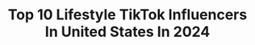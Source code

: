 ---
title: Top 10 Lifestyle TikTok Influencers In United States In 2024
description: >-
  Find top lifestyle TikTok influencers in United States in 2024. Most popular hashtags: #fyp #foryoupage #foryou #duet.
platform: TikTok
hits: 1166
text_top: Identify the best TikTok influencers on inBeat.
text_bottom: Our search engine holds 1166 TikTok influencers like this in United States for you to contact.
profiles:
  - username: "lifestylemols"
    fullname: >-
      molly
    bio: >-
      lifestyle vlogs 💕💿🐛🌞🍄
    location: "United States"
    followers: 29200
    engagement: 2947
    commentsToLikes: 0.140218
    id: ckc85eho04zeu0j23vto2avgt
    verified: false
    hashtags: "#productivity, #summer, #daily, #foryoupage"
  - username: "laynes.life"
    fullname: >-
      ✰ layne ✰
    bio: >-
      new acct- vlogs.layne vlogs, lifestyle
    location: "United States"
    followers: 41900
    engagement: 2622
    commentsToLikes: 0.065464
    id: ckfplcec901cu0j23yd02dkww
    verified: false
    hashtags: "#upthebeat, #housetour, #giftofgame, #opiobsessed"
  - username: "weve_got_issues2"
    fullname: >-
      we've got issues 2
    bio: >-
      Culture, lifestyle, current events, blm 🖤
    location: "United States"
    followers: 20300
    engagement: 2217
    commentsToLikes: 0.141754
    id: ckd6kv8zcefd10j23rz9rccuk
    verified: false
    hashtags: "#blacklivesmatter, #completemylook, #gossipgirlhere, #holdamirrorup"
  - username: "hal3ymiller"
    fullname: >-
      Haley
    bio: >-
      ✨ stay true to yourself ✨ Follow for 📷, art director, lifestyle, & more
    location: "United States"
    followers: 28200
    engagement: 1643
    commentsToLikes: 0.042340
    id: ckcdcyk185awb0j23965mjcaa
    verified: false
    hashtags: "#contentcreator, #forcreatives, #photographer, #greenscreen"
  - username: "courtneymcavenia"
    fullname: >-
      Courtney McAvenia
    bio: >-
      Wifey/ Mom Things / Lifestyle MA raised me, WA claims me 💖
    location: "United States"
    followers: 13900
    engagement: 1797
    commentsToLikes: 0.116413
    id: ckdmqww3w9ojt0j23078xgy4l
    verified: false
    hashtags: "#duet, #makemomepic, #tiktokggt, #shadowandbone"
  - username: "ilabellecosplay"
    fullname: >-
      ilabelle
    bio: >-
      She/They Cosplayer/ Cottagecore Lifestyle ⚡️13+ only💥 Cancer survivor 🎀
    location: "United States"
    followers: 119000
    engagement: 2181
    commentsToLikes: 0.031862
    id: ck9116ko3kl970j78hxacghvs
    verified: false
    hashtags: "#elsa, #foraging, #learnontiktok, #duet"
  - username: "grwmastheticsclub"
    fullname: >-
      Tysm for 2k
    bio: >-
      Started 5/11/20 Lifestyle,grwm Fff 💕 Still taking auditions
    location: "United States"
    followers: 2310
    engagement: 3646
    commentsToLikes: 0.195110
    id: ckb93caujk6j50j23g7n3bnro
    verified: false
    hashtags: "#yearbook2020, #xyzbca, #foryoupage, #foryou"
  - username: "grwmm.kate"
    fullname: >-
      kate!!
    bio: >-
      pintrest • grwmkate grwm | lifestyle | routines ty for 2.6k!!
    location: "United States"
    followers: 2638
    engagement: 2964
    commentsToLikes: 0.238707
    id: ckbbeg6hw37yj0j23obwnzupi
    verified: false
    hashtags: "#foryou, #grwm, #aesthetic, #viral"
  - username: "stitchespup82"
    fullname: >-
      𝔖𝔱𝔦𝔱𝔠𝔥𝔢𝔰
    bio: >-
      Crafty pup/furry lifestyle 🏳️‍🌈(lev38)🐶. 18+ no kids/Karen's
    location: "United States"
    followers: 38900
    engagement: 2592
    commentsToLikes: 0.062160
    id: ck8rr2pdkso9w0j7806zf0icw
    verified: false
    hashtags: "#fursuitmaker, #duet, #stitchespack, #fursuit"
  - username: "nats.lifestyle"
    fullname: >-
      natalie🥂
    bio: >-
      tysm for 10k⚡️🦓 💋 lifestyle 💋 📧paradiseglow10@gmail.com
    location: "United States"
    followers: 10400
    engagement: 2314
    commentsToLikes: 0.096193
    id: ckbbeu95y3lpl0j2325oqnwdp
    verified: false
    hashtags: "#fyp, #foryou, #boseallout, #doritosflatlife"
---